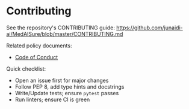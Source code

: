 # Contributing

See the repository's CONTRIBUTING guide:
https://github.com/junaidi-ai/MedAISure/blob/master/CONTRIBUTING.md

Related policy documents:
- [Code of Conduct](../CODE_OF_CONDUCT.md)

Quick checklist:
- Open an issue first for major changes
- Follow PEP 8, add type hints and docstrings
- Write/Update tests; ensure `pytest` passes
- Run linters; ensure CI is green

